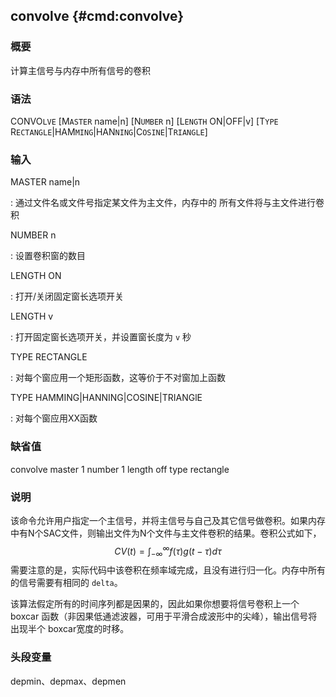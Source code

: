## convolve {#cmd:convolve}

### 概要

计算主信号与内存中所有信号的卷积

### 语法

CONVO`LVE` \[M`ASTER` name|n\] \[N`UMBER` n\] \[L`ENGTH` ON|OFF|v\]
\[T`YPE` R`ECTANGLE`|HAM`MING`|HAN`NING`|C`OSINE`|T`RIANGLE`\]

### 输入

MASTER name|n

:   通过文件名或文件号指定某文件为主文件，内存中的
    所有文件将与主文件进行卷积

NUMBER n

:   设置卷积窗的数目

LENGTH ON

:   打开/关闭固定窗长选项开关

LENGTH v

:   打开固定窗长选项开关，并设置窗长度为 `v` 秒

TYPE RECTANGLE

:   对每个窗应用一个矩形函数，这等价于不对窗加上函数

TYPE HAMMING|HANNING|COSINE|TRIANGlE

:   对每个窗应用XX函数

### 缺省值

convolve master 1 number 1 length off type rectangle

### 说明

该命令允许用户指定一个主信号，并将主信号与自己及其它信号做卷积。如果内存
中有N个SAC文件，则输出文件为N个文件与主文件卷积的结果。卷积公式如下，
$$CV(t) = \int_{-\infty} ^\infty f(\tau)g(t-\tau)d\tau$$
需要注意的是，实际代码中该卷积在频率域完成，且没有进行归一化。内存中所有
的信号需要有相同的 `delta`。

该算法假定所有的时间序列都是因果的，因此如果你想要将信号卷积上一个boxcar
函数（非因果低通滤波器，可用于平滑合成波形中的尖峰），输出信号将出现半个
boxcar宽度的时移。

### 头段变量

depmin、depmax、depmen

